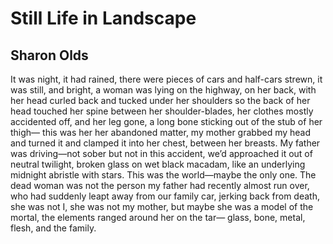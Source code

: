# Still Life in Landscape
## Sharon Olds
It was night, it had rained, there were pieces of cars and
half-cars strewn, it was still, and bright,
a woman was lying on the highway, on her back,
with her head curled back and tucked under her shoulders
so the back of her head touched her spine
between her shoulder-blades, her clothes
mostly accidented off, and her
leg gone, a long bone
sticking out of the stub of her thigh—
this was her her abandoned matter,
my mother grabbed my head and turned it and
clamped it into her chest, between
her breasts. My father was driving—not sober
but not in this accident, we’d approached it out of
neutral twilight, broken glass
on wet black macadam, like an underlying
midnight abristle with stars. This was
the world—maybe the only one.
The dead woman was not the person
my father had recently almost run over,
who had suddenly leapt away from our family
car, jerking back from death,
she was not I, she was not my mother,
but maybe she was a model of the mortal,
the elements ranged around her on the tar—
glass, bone, metal, flesh, and the family.